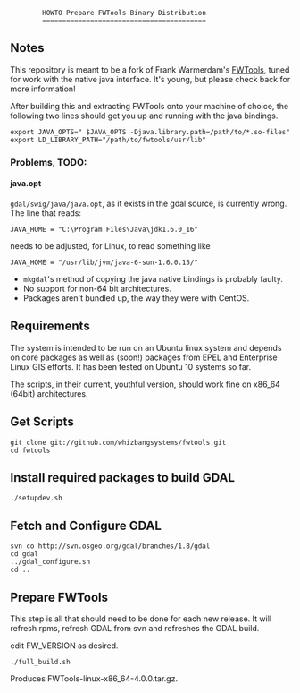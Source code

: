         	HOWTO Prepare FWTools Binary Distribution
        	=========================================

Notes
------------

This repository is meant to be a fork of Frank Warmerdam's
[FWTools](http://fwtools.maptools.org/linux-experimental.html), tuned
for work with the native java interface. It's young, but please check
back for more information!

After building this and extracting FWTools onto your machine of
choice, the following two lines should get you up and running with the
java bindings.

    export JAVA_OPTS=" $JAVA_OPTS -Djava.library.path=/path/to/*.so-files"
    export LD_LIBRARY_PATH="/path/to/fwtools/usr/lib"

### Problems, TODO:

#### java.opt
`gdal/swig/java/java.opt`, as it exists in the gdal source, is
currently wrong. The line that reads:

    JAVA_HOME = "C:\Program Files\Java\jdk1.6.0_16"

needs to be adjusted, for Linux, to read something like

    JAVA_HOME = "/usr/lib/jvm/java-6-sun-1.6.0.15/"

* `mkgdal`'s method of copying the java native bindings is probably
  faulty.
* No support for non-64 bit architectures.
* Packages aren't bundled up, the way they were with CentOS.

Requirements
------------

The system is intended to be run on an Ubuntu linux system and depends
on core packages as well as (soon!) packages from EPEL and Enterprise
Linux GIS efforts. It has been tested on Ubuntu 10 systems so far.

The scripts, in their current, youthful version, should work fine on
x86_64 (64bit) architectures.

Get Scripts
-----------

    git clone git://github.com/whizbangsystems/fwtools.git
    cd fwtools

Install required packages to build GDAL
---------------------------------------

    ./setupdev.sh

Fetch and Configure GDAL
------------------------

    svn co http://svn.osgeo.org/gdal/branches/1.8/gdal
    cd gdal
    ../gdal_configure.sh
    cd ..

Prepare FWTools
---------------

This step is all that should need to be done for each new release.  It
will refresh rpms, refresh GDAL from svn and refreshes the GDAL build.

edit FW_VERSION as desired.

    ./full_build.sh

Produces FWTools-linux-x86_64-4.0.0.tar.gz.
